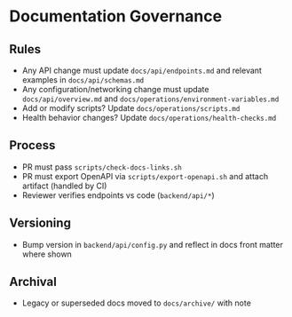 # Documentation Governance

## Rules
- Any API change must update `docs/api/endpoints.md` and relevant examples in `docs/api/schemas.md`
- Any configuration/networking change must update `docs/api/overview.md` and `docs/operations/environment-variables.md`
- Add or modify scripts? Update `docs/operations/scripts.md`
- Health behavior changes? Update `docs/operations/health-checks.md`

## Process
- PR must pass `scripts/check-docs-links.sh`
- PR must export OpenAPI via `scripts/export-openapi.sh` and attach artifact (handled by CI)
- Reviewer verifies endpoints vs code (`backend/api/*`)

## Versioning
- Bump version in `backend/api/config.py` and reflect in docs front matter where shown

## Archival
- Legacy or superseded docs moved to `docs/archive/` with note